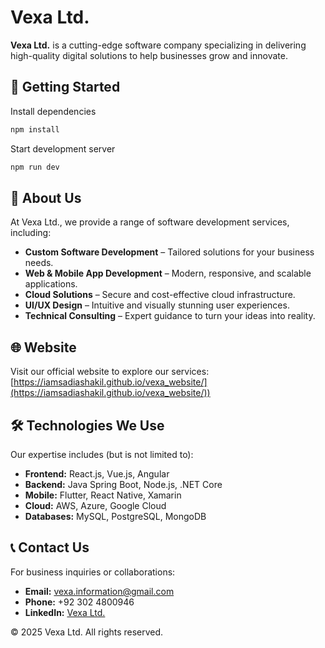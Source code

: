 # Vexa Ltd.

**Vexa Ltd.** is a cutting-edge software company specializing in delivering high-quality digital solutions to help businesses grow and innovate.

## 🚀 Getting Started
Install dependencies
```bash
npm install
```
Start development server
```bash
npm run dev
```

## 🚀 About Us
At Vexa Ltd., we provide a range of software development services, including:
- **Custom Software Development** – Tailored solutions for your business needs.
- **Web & Mobile App Development** – Modern, responsive, and scalable applications.
- **Cloud Solutions** – Secure and cost-effective cloud infrastructure.
- **UI/UX Design** – Intuitive and visually stunning user experiences.
- **Technical Consulting** – Expert guidance to turn your ideas into reality.

## 🌐 Website
Visit our official website to explore our services: [https://iamsadiashakil.github.io/vexa_website/](https://iamsadiashakil.github.io/vexa_website/))

## 🛠️ Technologies We Use
Our expertise includes (but is not limited to):
- **Frontend:** React.js, Vue.js, Angular
- **Backend:** Java Spring Boot, Node.js, .NET Core
- **Mobile:** Flutter, React Native, Xamarin
- **Cloud:** AWS, Azure, Google Cloud
- **Databases:** MySQL, PostgreSQL, MongoDB

## 📞 Contact Us
For business inquiries or collaborations:
- **Email:** vexa.information@gmail.com
- **Phone:** +92 302 4800946
- **LinkedIn:** [Vexa Ltd.](https://linkedin.com/company/vexa-ltd)




© 2025 Vexa Ltd. All rights reserved.
